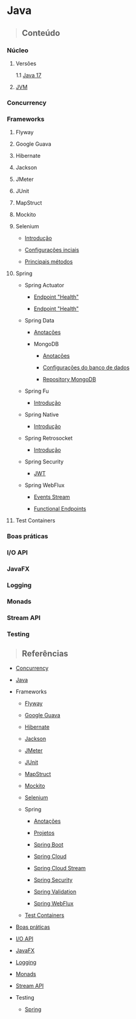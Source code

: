 # Java

> ## **Conteúdo**

### Núcleo

1. Versões
   
   1.1 [Java 17](./core/versions/java-17.md)

2. [JVM](./core/jvm.md)

### Concurrency

### Frameworks

1. Flyway

2. Google Guava

3. Hibernate

4. Jackson

5. JMeter

6. JUnit

7. MapStruct

8. Mockito

9. Selenium

    * [Introdução](./frameworks/selenium/introducao.md)

    * [Configurações inciais](./frameworks/selenium/configuracoes-iniciais.md)

    * [Principais métodos](./frameworks/selenium/principais-metodos.md)


10. Spring

    * Spring Actuator

      * [Endpoint "Health"](./frameworks/spring/spring-actuator/endpoint-health.md)

      * [Endpoint "Health"](./frameworks/spring/spring-actuator/endpoint-health.md)

    * Spring Data

      * [Anotações](./frameworks/spring/spring-data/annotations.md)

      * MongoDB

        * [Anotações](./frameworks/spring/spring-data/mongodb/annotations.md)

        * [Configurações do banco de dados](./frameworks/spring/spring-data/mongodb/database-configuration.md)

        * [Repository MongoDB](./frameworks/spring/spring-data/mongodb/repository.md)

    * Spring Fu

      * [Introdução](./frameworks/spring/spring-fu/introducao.md)

    * Spring Native

      * [Introdução](./frameworks/spring/spring-native/introducao.md)

    * Spring Retrosocket

      * [Introdução](./frameworks/spring/spring-retrosocket/introducao.md)
      
    * Spring Security

      * [JWT](./frameworks/spring/spring-security/jwt.md)

    * Spring WebFlux

      * [Events Stream](./frameworks/spring/spring-webflux/events-stream.md)

      * [Functional Endpoints](./frameworks/spring/spring-webflux/functional-end-points.md)


11. Test Containers

### Boas práticas

### I/O API

### JavaFX

### Logging

### Monads

### Stream API

### Testing

> ## **Referências**

* [Concurrency](./concurrency/references.md)

* [Java](./references.md)

* Frameworks

  * [Flyway](./frameworks/flyway/references.md)

  * [Google Guava](./frameworks/google-guava/references.md)

  * [Hibernate](./frameworks/hibernate/references.md)

  * [Jackson](./frameworks/jackson/references.md)

  * [JMeter](./frameworks/jmeter/references.md)

  * [JUnit](./frameworks/junit/references.md)

  * [MapStruct](./frameworks/mapstruct/references.md)

  * [Mockito](./frameworks/mockito/references.md)

  * [Selenium](./frameworks/selenium/references.md)

  * Spring

    * [Anotações](./frameworks/spring/annotations/references.md)

    * [Projetos](./frameworks/spring/projects/references.md)

    * [Spring Boot](./frameworks/spring/spring-boot/references.md)

    * [Spring Cloud](./frameworks/spring/spring-cloud/references.md)

    * [Spring Cloud Stream](./frameworks/spring/spring-cloud-stream/references.md)

    * [Spring Security](./frameworks/spring/spring-security/references.md)

    * [Spring Validation](./frameworks/spring/spring-validation/references.md)

    * [Spring WebFlux](./frameworks/spring/spring-webflux/references.md)

  * [Test Containers](./frameworks/test-containers/references.md)

* [Boas práticas](./good-practice/references.md)

* [I/O API](./io-api/references.md)

* [JavaFX](./javafx/references.md)

* [Logging](./logging/references.md)

* [Monads](./monads/references.md)

* [Stream API](./stream-api/references.md)

* Testing

  * [Spring](./testing/spring/references.md)
